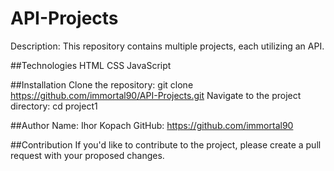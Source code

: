 # API-Projects
Description: This repository contains multiple projects, each utilizing an API.

##Technologies
HTML
CSS
JavaScript

##Installation
Clone the repository: git clone https://github.com/immortal90/API-Projects.git
Navigate to the project directory: cd project1


##Author
Name: Ihor Kopach
GitHub: https://github.com/immortal90


##Contribution
If you'd like to contribute to the project, please create a pull request with your proposed changes.
